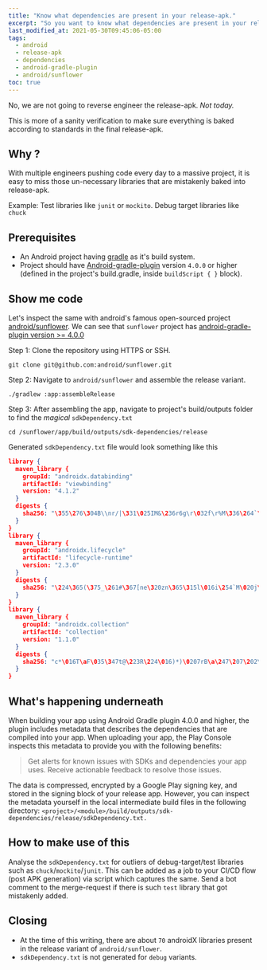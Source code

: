 ```yaml
---
title: "Know what dependencies are present in your release-apk."
excerpt: "So you want to know what dependencies are present in your release-apk."
last_modified_at: 2021-05-30T09:45:06-05:00
tags: 
  - android
  - release-apk
  - dependencies
  - android-gradle-plugin
  - android/sunflower
toc: true
---
```


No, we are not going to reverse engineer the release-apk. _Not today._

This is more of a sanity verification to make sure everything is 
baked according to standards in the final release-apk.

## Why ?

With multiple engineers pushing code every day to a massive project, it is easy to miss those un-necessary libraries that are mistakenly baked into release-apk.

Example: 
Test libraries like `junit` or `mockito`.
Debug target libraries like `chuck` 

## Prerequisites

- An Android project having [gradle](https://gradle.org/) as it's build system.
- Project should have [Android-gradle-plugin](https://developer.android.com/studio/releases/gradle-plugin) version `4.0.0` or higher (defined in the project's build.gradle, inside `buildScript { }` block).

## Show me code

Let's inspect the same with android's famous open-sourced project [android/sunflower](https://github.com/android/sunflower).
We can see that `sunflower` project has [android-gradle-plugin version >= 4.0.0](https://github.com/android/sunflower/blob/main/build.gradle#L62)

Step 1: Clone the repository using HTTPS or SSH.

```shell
git clone git@github.com:android/sunflower.git
```

Step 2: Navigate to `android/sunflower` and assemble the release variant.

```shell
./gradlew :app:assembleRelease
```

Step 3: After assembling the app, navigate to project's build/outputs folder to find the *magical* `sdkDependency.txt`

```shell
cd /sunflower/app/build/outputs/sdk-dependencies/release
```

Generated `sdkDependency.txt` file would look something like this

```json
library {
  maven_library {
    groupId: "androidx.databinding"
    artifactId: "viewbinding"
    version: "4.1.2"
  }
  digests {
    sha256: "\355\276\304B\\nr/|\331\025IM&\236r6g\r\032f\r%M\336\264`\027\270-\246g"
  }
}
library {
  maven_library {
    groupId: "androidx.lifecycle"
    artifactId: "lifecycle-runtime"
    version: "2.3.0"
  }
  digests {
    sha256: "\224\365(\375_\261#\367[ne\320zn\365\315l\016i\254`M\020j\252\022pR\202Eb4"
  }
}
library {
  maven_library {
    groupId: "androidx.collection"
    artifactId: "collection"
    version: "1.1.0"
  }
  digests {
    sha256: "c*\016T\aF\035\347t@\223R\224\016)*)\0207rB\a\247\207\202\fw\332\367\323;r"
  }
}
```

## What's happening underneath

When building your app using Android Gradle plugin 4.0.0 and higher, the plugin includes metadata that describes the dependencies that are compiled into your app. When uploading your app, the Play Console inspects this metadata to provide you with the following benefits:


> Get alerts for known issues with SDKs and dependencies your app uses. Receive actionable feedback to resolve those issues.


The data is compressed, encrypted by a Google Play signing key, and stored in the signing block of your release app. 
However, you can inspect the metadata yourself in the local intermediate build files in the following directory: 
`<project>/<module>/build/outputs/sdk-dependencies/release/sdkDependency.txt.`

## How to make use of this

Analyse the `sdkDependency.txt` for outliers of debug-target/test libraries such as `chuck`/`mockito`/`junit`.
This can be added as a job to your CI/CD flow (post APK generation) via script which captures the same.
Send a bot comment to the merge-request if there is such `test` library that got mistakenly added.

## Closing


- At the time of this writing, there are about `70` androidX libraries present in the release variant of `android/sunflower`.
- `sdkDependency.txt` is not generated for `debug` variants.





